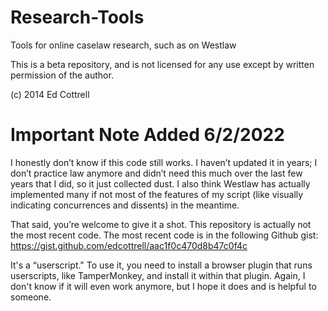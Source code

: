 Research-Tools
==============

Tools for online caselaw research, such as on Westlaw

This is a beta repository, and is not licensed for any use except by written permission of the author.

(c) 2014 Ed Cottrell

Important Note Added 6/2/2022
===================

I honestly don’t know if this code still works. I haven’t updated it in years; I don’t practice law anymore and didn’t need this much over the last few years that I did, so it just collected dust. I also think Westlaw has actually implemented many if not most of the features of my script (like visually indicating concurrences and dissents) in the meantime.

That said, you’re welcome to give it a shot. This repository is actually not the most recent code. The most recent code is in the following Github gist: https://gist.github.com/edcottrell/aac1f0c470d8b47c0f4c

It's a “userscript." To use it, you need to install a browser plugin that runs userscripts, like TamperMonkey, and install it within that plugin. Again, I don't know if it will even work anymore, but I hope it does and is helpful to someone.
